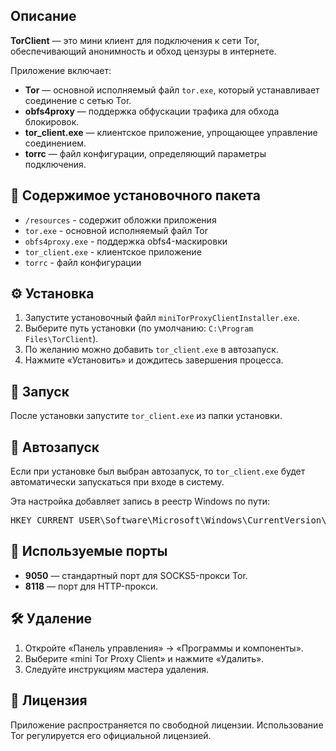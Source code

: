<h2>Описание</h2>
<p><strong>TorClient</strong> — это мини клиент для подключения к сети Tor, обеспечивающий анонимность и обход цензуры в интернете.</p>
<p>Приложение включает:</p>
<ul>
    <li><strong>Tor</strong> — основной исполняемый файл <code>tor.exe</code>, который устанавливает соединение с сетью Tor.</li>
    <li><strong>obfs4proxy</strong> — поддержка обфускации трафика для обхода блокировок.</li>
    <li><strong>tor_client.exe</strong> — клиентское приложение, упрощающее управление соединением.</li>
    <li><strong>torrc</strong> — файл конфигурации, определяющий параметры подключения.</li>
</ul>

<h2>📂 Содержимое установочного пакета</h2>
<ul>
    <li><code>/resources</code> - содержит обложки приложения</li>
    <li><code>tor.exe</code> - основной исполняемый файл Tor</li>
    <li><code>obfs4proxy.exe</code> - поддержка obfs4-маскировки</li>
    <li><code>tor_client.exe</code> - клиентское приложение</li>
    <li><code>torrc</code> - файл конфигурации</li>
</ul>

<h2>⚙️ Установка</h2>
<ol>
    <li>Запустите установочный файл <code>miniTorProxyClientInstaller.exe</code>.</li>
    <li>Выберите путь установки (по умолчанию: <code>C:\Program Files\TorClient</code>).</li>
    <li>По желанию можно добавить <code>tor_client.exe</code> в автозапуск.</li>
    <li>Нажмите «Установить» и дождитесь завершения процесса.</li>
</ol>

<h2>🚀 Запуск</h2>
<p>После установки запустите <code>tor_client.exe</code> из папки установки.</p>

<h2>📌 Автозапуск</h2>
<p>Если при установке был выбран автозапуск, то <code>tor_client.exe</code> будет автоматически запускаться при входе в систему.</p>
<p>Эта настройка добавляет запись в реестр Windows по пути:</p>
<pre>HKEY_CURRENT_USER\Software\Microsoft\Windows\CurrentVersion\Run</pre>

<h2>🔗 Используемые порты</h2>
<ul>
    <li><strong>9050</strong> — стандартный порт для SOCKS5-прокси Tor.</li>
    <li><strong>8118</strong> — порт для HTTP-прокси.</li>
</ul>

<h2>🛠️ Удаление</h2>
<ol>
    <li>Откройте «Панель управления» → «Программы и компоненты».</li>
    <li>Выберите «mini Tor Proxy Client» и нажмите «Удалить».</li>
    <li>Следуйте инструкциям мастера удаления.</li>
</ol>

<h2>📜 Лицензия</h2>
<p>Приложение распространяется по свободной лицензии. Использование Tor регулируется его официальной лицензией.</p>
